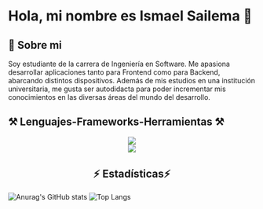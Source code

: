 
# Hola, mi nombre es Ismael Sailema 👋

## 👤 Sobre mi
Soy estudiante de la carrera de Ingeniería en Software. Me apasiona desarrollar aplicaciones tanto para Frontend como para Backend, abarcando distintos dispositivos. Además de mis estudios en una institución universitaria, me gusta ser autodidacta para poder incrementar mis conocimientos en las diversas áreas del mundo del desarrollo.
## ⚒️ Lenguajes-Frameworks-Herramientas ⚒️

<div align="center">
   <img src="https://skillicons.dev/icons?i=java,javascript,typescript,php,python,cpp,mysql,postgresql,nestjs,html,css" /><br>
   <img src="https://skillicons.dev/icons?i=vscode,react,docker,bootstrap,github,git,notion" />
</div>

<h2 align="center">⚡ Estadísticas⚡</h2>

![Anurag's GitHub stats](https://github-readme-stats.vercel.app/api?username=IsmaelSailema20&count_private=true&show_icons=true&theme=radical&rank_icon=github)
![Top Langs](https://github-readme-stats.vercel.app/api/top-langs/?username=IsmaelSailema20&count_private=true&show_icons=true&locale=en&layout=compact&line_height=20&title_color=7A7ADB&icon_color=2234AE&text_color=D3D3D3&bg_color=0,000000,130F40  )

